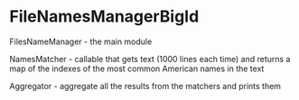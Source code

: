 # FileNamesManagerBigId
FilesNameManager - the main module

NamesMatcher - callable that gets text (1000 lines each time) and returns a map of the indexes of the most common American names in the text

Aggregator - aggregate all the results from the matchers and prints them
